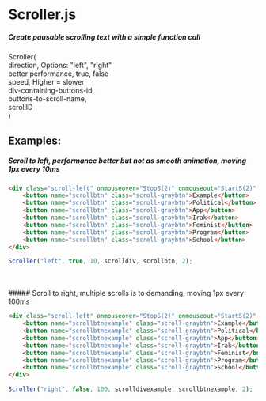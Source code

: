 # Scroller.js

##### Create pausable scrolling text with a simple function call

Scroller( <br>
direction,              Options: "left", "right" <br>
better performance,               true, false <br>
speed,                            Higher = slower <br>
div-containing-buttons-id, <br>
buttons-to-scroll-name, <br>
scrollID <br>
) <br>



## Examples:

##### Scroll to left, performance better but not as smooth animation, moving 1px every 10ms

```html
<div class="scroll-left" onmouseover="StopS(2)" onmouseout="StartS(2)" id="scrolldiv">
    <button name="scrollbtn" class="scroll-graybtn">Example</button>
    <button name="scrollbtn" class="scroll-graybtn">Political</button>
    <button name="scrollbtn" class="scroll-graybtn">App</button>
    <button name="scrollbtn" class="scroll-graybtn">Irak</button>
    <button name="scrollbtn" class="scroll-graybtn">Feminist</button>
    <button name="scrollbtn" class="scroll-graybtn">Program</button>
    <button name="scrollbtn" class="scroll-graybtn">School</button>
</div>
```
```javascript
Scroller("left", true, 10, scrolldiv, scrollbtn, 2);
```


<br>
<br>
##### Scroll to right, multiple scrolls is to demanding, moving 1px every 100ms

```html
<div class="scroll-left" onmouseover="StopS(2)" onmouseout="StartS(2)" id="scrolldivexample">
    <button name="scrollbtnexample" class="scroll-graybtn">Example</button>
    <button name="scrollbtnexample" class="scroll-graybtn">Political</button>
    <button name="scrollbtnexample" class="scroll-graybtn">App</button>
    <button name="scrollbtnexample" class="scroll-graybtn">Irak</button>
    <button name="scrollbtnexample" class="scroll-graybtn">Feminist</button>
    <button name="scrollbtnexample" class="scroll-graybtn">Program</button>
    <button name="scrollbtnexample" class="scroll-graybtn">School</button>
</div>
```
```javascript
Scroller("right", false, 100, scrolldivexample, scrollbtnexample, 2);
```
